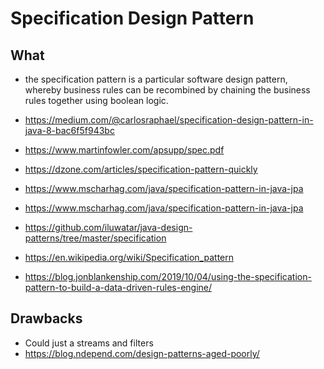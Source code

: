 # Specification Design Pattern

## What

- the specification pattern is a particular software design pattern, whereby business rules can be recombined by chaining the business rules together using boolean logic.

- https://medium.com/@carlosraphael/specification-design-pattern-in-java-8-bac6f5f943bc
- https://www.martinfowler.com/apsupp/spec.pdf
- https://dzone.com/articles/specification-pattern-quickly
- https://www.mscharhag.com/java/specification-pattern-in-java-jpa
- https://www.mscharhag.com/java/specification-pattern-in-java-jpa
- https://github.com/iluwatar/java-design-patterns/tree/master/specification
- https://en.wikipedia.org/wiki/Specification_pattern
- https://blog.jonblankenship.com/2019/10/04/using-the-specification-pattern-to-build-a-data-driven-rules-engine/


## Drawbacks

- Could just a streams and filters
- https://blog.ndepend.com/design-patterns-aged-poorly/
